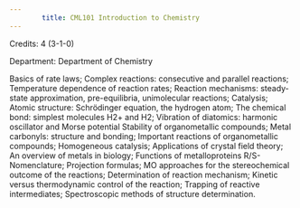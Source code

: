 ```yaml
---
        title: CML101 Introduction to Chemistry
---
```

Credits: 4 (3-1-0)

Department: Department of Chemistry

Basics of rate laws; Complex reactions: consecutive and parallel reactions; Temperature dependence of reaction rates; Reaction mechanisms: steady-state approximation, pre-equilibria, unimolecular reactions; Catalysis; Atomic structure: Schrödinger equation, the hydrogen atom; The chemical bond: simplest molecules H2+ and H2; Vibration of diatomics: harmonic oscillator and Morse potential Stability of organometallic compounds; Metal carbonyls: structure and bonding; Important reactions of organometallic compounds; Homogeneous catalysis; Applications of crystal field theory; An overview of metals in biology; Functions of metalloproteins R/S-Nomenclature; Projection formulas; MO approaches for the stereochemical outcome of the reactions; Determination of reaction mechanism; Kinetic versus thermodynamic control of the reaction; Trapping of reactive intermediates; Spectroscopic methods of structure determination.